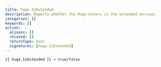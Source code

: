 ```yaml
---
title: hugo.IsExtended
description: Reports whether the Hugo binary is the extended version.
categories: []
keywords: []
action:
  aliases: []
  related: []
  returnType: bool
  signatures: [hugo.IsExtended]
---
```


```go-html-template
{{ hugo.IsExtended }} → true/false
```
